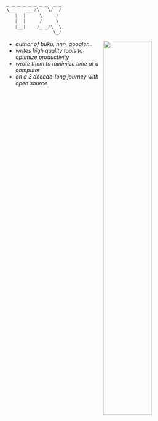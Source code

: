 ```scala
_ _ _ _ _ _ _ _  _ _
\__    ___/\   \/  /
   |  |     \     /
   |  |     /     \
   |__|    /_ _/\  \
                 \_/
```

[<img align="right" width="50%" src="https://github-readme-stats.vercel.app/api?username=jarun&theme=merko&show_icons=true">](https://metrics.lecoq.io/jarun?template=classic)

- _author of buku, nnn, googler..._
- _writes high quality tools to optimize productivity_
- _wrote them to minimize time at a computer_
- _on a 3 decade-long journey with open source_

<!--
### Hi there 👋

**jarun/jarun** is a ✨ _special_ ✨ repository because its `README.md` (this file) appears on your GitHub profile.

Here are some ideas to get you started:

- 🔭 I’m currently working on ...
- 🌱 I’m currently learning ...
- 👯 I’m looking to collaborate on ...
- 🤔 I’m looking for help with ...
- 💬 Ask me about ...
- 📫 How to reach me: ...
- 😄 Pronouns: ...
- ⚡ Fun fact: ...
-->
